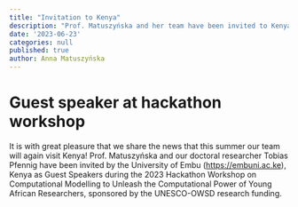 ```yaml
---
title: "Invitation to Kenya"
description: "Prof. Matuszyńska and her team have been invited to Kenya"
date: '2023-06-23'
categories: null
published: true
author: Anna Matuszyńska
---
```


# Guest speaker at hackathon workshop

It is with great pleasure that we share the news that this summer our team will again visit Kenya! Prof. Matuszyńska and our doctoral researcher Tobias Pfennig have been invited by the University of Embu (https://embuni.ac.ke), Kenya as Guest Speakers during the 2023 Hackathon Workshop on Computational Modelling to Unleash the Computational Power of Young African Researchers, sponsored by the UNESCO-OWSD research funding.
